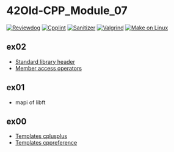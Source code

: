 # 42Old-CPP_Module_07
[![Reviewdog](https://github.com/solareenlo/42Old-CPP_Module_07/actions/workflows/reviewdog.yml/badge.svg)](https://github.com/solareenlo/42Old-CPP_Module_07/actions/workflows/reviewdog.yml)
[![Cpplint](https://github.com/solareenlo/42Old-CPP_Module_07/actions/workflows/cpplint.yml/badge.svg)](https://github.com/solareenlo/42Old-CPP_Module_07/actions/workflows/cpplint.yml)
[![Sanitizer](https://github.com/solareenlo/42Old-CPP_Module_07/actions/workflows/sanitizer.yml/badge.svg)](https://github.com/solareenlo/42Old-CPP_Module_07/actions/workflows/sanitizer.yml)
[![Valgrind](https://github.com/solareenlo/42Old-CPP_Module_07/actions/workflows/valgrind.yml/badge.svg)](https://github.com/solareenlo/42Old-CPP_Module_07/actions/workflows/valgrind.yml)
[![Make on Linux](https://github.com/solareenlo/42Old-CPP_Module_07/actions/workflows/make_on_linux.yml/badge.svg)](https://github.com/solareenlo/42Old-CPP_Module_07/actions/workflows/make_on_linux.yml)

## ex02
- [Standard library header <stdexcept>](https://en.cppreference.com/w/cpp/header/stdexcept)
- [Member access operators](https://en.cppreference.com/w/cpp/language/operator_member_access)

## ex01
- mapi of libft

## ex00
- [Templates cplusplus](https://www.cplusplus.com/doc/oldtutorial/templates/)
- [Templates cppreference](https://en.cppreference.com/w/cpp/language/templates)
